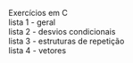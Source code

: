 Exercícios em C <br>
lista 1 - geral <br>
lista 2 - desvios condicionais <br>
lista 3 - estruturas de repetição <br>
lista 4 - vetores
